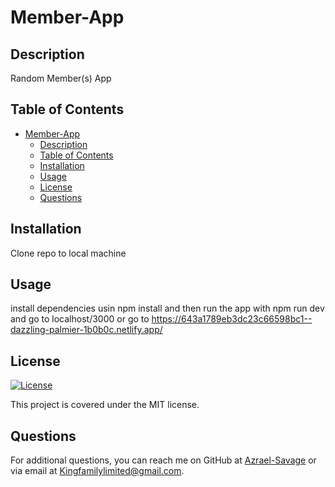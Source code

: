 # Member-App

## Description
Random Member(s) App

## Table of Contents
- [Member-App](#member-app)
  - [Description](#description)
  - [Table of Contents](#table-of-contents)
  - [Installation](#installation)
  - [Usage](#usage)
  - [License](#license)
  - [Questions](#questions)

## Installation
Clone repo to local machine

## Usage
install dependencies usin npm install and then run the app with npm run dev and go to localhost/3000 or go to https://643a1789eb3dc23c66598bc1--dazzling-palmier-1b0b0c.netlify.app/

## License
[![License](https://img.shields.io/badge/License-MIT-yellow.svg)](https://opensource.org/licenses/MIT)

This project is covered under the MIT license.


## Questions
For additional questions, you can reach me on GitHub at [Azrael-Savage](https://github.com/Azrael-Savage)
or via email at Kingfamilylimited@gmail.com.
